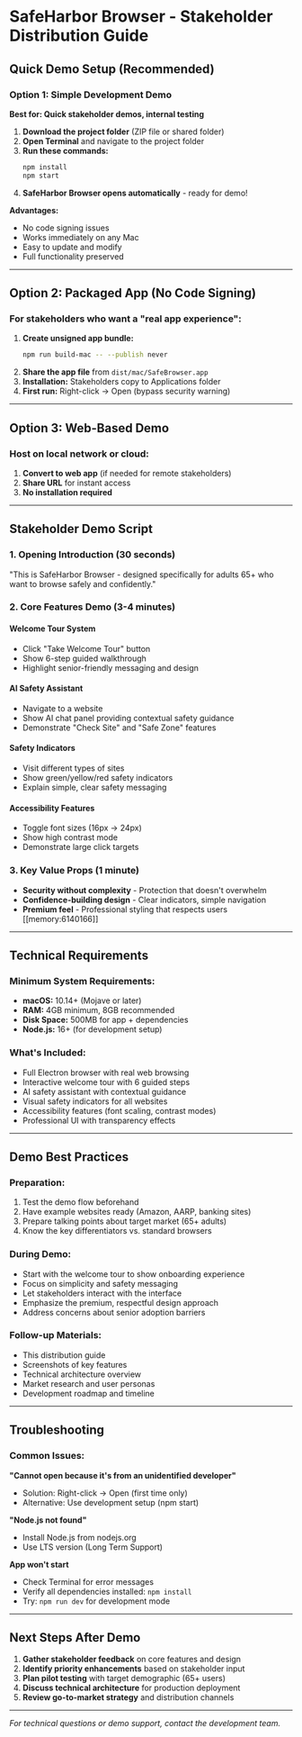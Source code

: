 # SafeHarbor Browser - Stakeholder Distribution Guide

## Quick Demo Setup (Recommended)

### Option 1: Simple Development Demo
**Best for: Quick stakeholder demos, internal testing**

1. **Download the project folder** (ZIP file or shared folder)
2. **Open Terminal** and navigate to the project folder
3. **Run these commands:**
   ```bash
   npm install
   npm start
   ```
4. **SafeHarbor Browser opens automatically** - ready for demo!

**Advantages:**
- No code signing issues
- Works immediately on any Mac
- Easy to update and modify
- Full functionality preserved

---

## Option 2: Packaged App (No Code Signing)

### For stakeholders who want a "real app experience":

1. **Create unsigned app bundle:**
   ```bash
   npm run build-mac -- --publish never
   ```
2. **Share the app file** from `dist/mac/SafeBrowser.app`
3. **Installation:** Stakeholders copy to Applications folder
4. **First run:** Right-click → Open (bypass security warning)

---

## Option 3: Web-Based Demo

### Host on local network or cloud:

1. **Convert to web app** (if needed for remote stakeholders)
2. **Share URL** for instant access
3. **No installation required**

---

## Stakeholder Demo Script

### 1. Opening Introduction (30 seconds)
"This is SafeHarbor Browser - designed specifically for adults 65+ who want to browse safely and confidently."

### 2. Core Features Demo (3-4 minutes)

#### **Welcome Tour System**
- Click "Take Welcome Tour" button
- Show 6-step guided walkthrough
- Highlight senior-friendly messaging and design

#### **AI Safety Assistant**
- Navigate to a website
- Show AI chat panel providing contextual safety guidance
- Demonstrate "Check Site" and "Safe Zone" features

#### **Safety Indicators**
- Visit different types of sites
- Show green/yellow/red safety indicators
- Explain simple, clear safety messaging

#### **Accessibility Features**
- Toggle font sizes (16px → 24px)
- Show high contrast mode
- Demonstrate large click targets

### 3. Key Value Props (1 minute)
- **Security without complexity** - Protection that doesn't overwhelm
- **Confidence-building design** - Clear indicators, simple navigation
- **Premium feel** - Professional styling that respects users [[memory:6140166]]

---

## Technical Requirements

### **Minimum System Requirements:**
- **macOS:** 10.14+ (Mojave or later)
- **RAM:** 4GB minimum, 8GB recommended
- **Disk Space:** 500MB for app + dependencies
- **Node.js:** 16+ (for development setup)

### **What's Included:**
- Full Electron browser with real web browsing
- Interactive welcome tour with 6 guided steps
- AI safety assistant with contextual guidance
- Visual safety indicators for all websites
- Accessibility features (font scaling, contrast modes)
- Professional UI with transparency effects

---

## Demo Best Practices

### **Preparation:**
1. Test the demo flow beforehand
2. Have example websites ready (Amazon, AARP, banking sites)
3. Prepare talking points about target market (65+ adults)
4. Know the key differentiators vs. standard browsers

### **During Demo:**
- Start with the welcome tour to show onboarding experience
- Focus on simplicity and safety messaging
- Let stakeholders interact with the interface
- Emphasize the premium, respectful design approach
- Address concerns about senior adoption barriers

### **Follow-up Materials:**
- This distribution guide
- Screenshots of key features
- Technical architecture overview
- Market research and user personas
- Development roadmap and timeline

---

## Troubleshooting

### **Common Issues:**

**"Cannot open because it's from an unidentified developer"**
- Solution: Right-click → Open (first time only)
- Alternative: Use development setup (npm start)

**"Node.js not found"**
- Install Node.js from nodejs.org
- Use LTS version (Long Term Support)

**App won't start**
- Check Terminal for error messages
- Verify all dependencies installed: `npm install`
- Try: `npm run dev` for development mode

---

## Next Steps After Demo

1. **Gather stakeholder feedback** on core features and design
2. **Identify priority enhancements** based on stakeholder input  
3. **Plan pilot testing** with target demographic (65+ users)
4. **Discuss technical architecture** for production deployment
5. **Review go-to-market strategy** and distribution channels

---

*For technical questions or demo support, contact the development team.*
